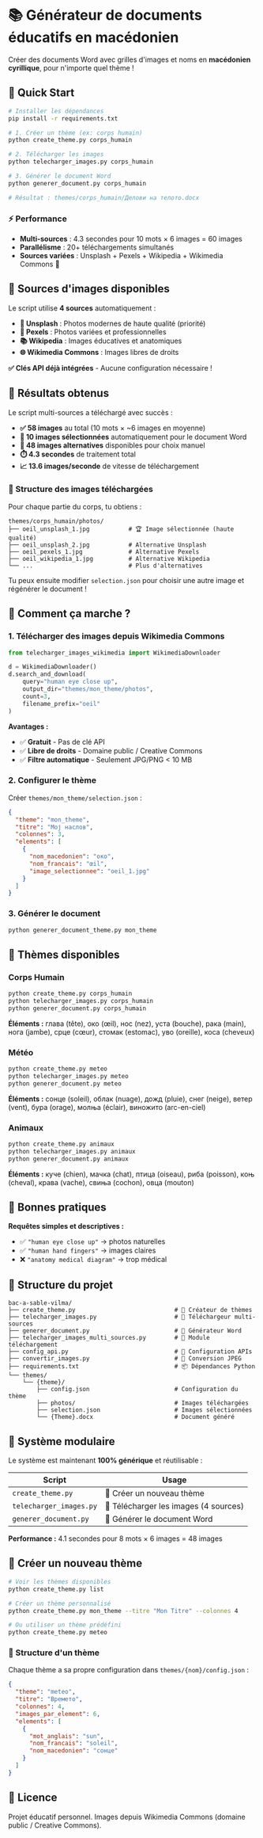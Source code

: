 # 📚 Générateur de documents éducatifs en macédonien

Créer des documents Word avec grilles d'images et noms en **macédonien cyrillique**, pour n'importe quel thème !

## 🚀 Quick Start

```bash
# Installer les dépendances
pip install -r requirements.txt

# 1. Créer un thème (ex: corps humain)
python create_theme.py corps_humain

# 2. Télécharger les images
python telecharger_images.py corps_humain

# 3. Générer le document Word
python generer_document.py corps_humain

# Résultat : themes/corps_humain/Делови на телото.docx
```

### ⚡ Performance

- **Multi-sources** : 4.3 secondes pour 10 mots × 6 images = 60 images
- **Parallélisme** : 20+ téléchargements simultanés
- **Sources variées** : Unsplash + Pexels + Wikipedia + Wikimedia Commons 🚀

## 🔑 Sources d'images disponibles

Le script utilise **4 sources** automatiquement :

- **🎯 Unsplash** : Photos modernes de haute qualité (priorité)
- **📸 Pexels** : Photos variées et professionnelles
- **📚 Wikipedia** : Images éducatives et anatomiques
- **🌐 Wikimedia Commons** : Images libres de droits

**✅ Clés API déjà intégrées** - Aucune configuration nécessaire !

## 🎯 Résultats obtenus

Le script multi-sources a téléchargé avec succès :

- **✅ 58 images** au total (10 mots × ~6 images en moyenne)
- **🎯 10 images sélectionnées** automatiquement pour le document Word
- **📂 48 images alternatives** disponibles pour choix manuel
- **⏱️ 4.3 secondes** de traitement total
- **📈 13.6 images/seconde** de vitesse de téléchargement

### 📁 Structure des images téléchargées

Pour chaque partie du corps, tu obtiens :

```
themes/corps_humain/photos/
├── oeil_unsplash_1.jpg           # 🏆 Image sélectionnée (haute qualité)
├── oeil_unsplash_2.jpg           # Alternative Unsplash
├── oeil_pexels_1.jpg             # Alternative Pexels
├── oeil_wikipedia_1.jpg          # Alternative Wikipedia
└── ...                           # Plus d'alternatives
```

Tu peux ensuite modifier `selection.json` pour choisir une autre image et régénérer le document !

## 📸 Comment ça marche ?

### 1. Télécharger des images depuis Wikimedia Commons

```python
from telecharger_images_wikimedia import WikimediaDownloader

d = WikimediaDownloader()
d.search_and_download(
    query="human eye close up",
    output_dir="themes/mon_theme/photos",
    count=3,
    filename_prefix="oeil"
)
```

**Avantages :**

- ✅ **Gratuit** - Pas de clé API
- ✅ **Libre de droits** - Domaine public / Creative Commons
- ✅ **Filtre automatique** - Seulement JPG/PNG < 10 MB

### 2. Configurer le thème

Créer `themes/mon_theme/selection.json` :

```json
{
  "theme": "mon_theme",
  "titre": "Мој наслов",
  "colonnes": 3,
  "elements": [
    {
      "nom_macedonien": "око",
      "nom_francais": "œil",
      "image_selectionnee": "oeil_1.jpg"
    }
  ]
}
```

### 3. Générer le document

```bash
python generer_document_theme.py mon_theme
```

## 🎨 Thèmes disponibles

### Corps Humain
```bash
python create_theme.py corps_humain
python telecharger_images.py corps_humain
python generer_document.py corps_humain
```
**Éléments :** глава (tête), око (œil), нос (nez), уста (bouche), рака (main), нога (jambe), срце (cœur), стомак (estomac), уво (oreille), коса (cheveux)

### Météo
```bash
python create_theme.py meteo
python telecharger_images.py meteo
python generer_document.py meteo
```
**Éléments :** сонце (soleil), облак (nuage), дожд (pluie), снег (neige), ветер (vent), бура (orage), молња (éclair), виножито (arc-en-ciel)

### Animaux
```bash
python create_theme.py animaux
python telecharger_images.py animaux
python generer_document.py animaux
```
**Éléments :** куче (chien), мачка (chat), птица (oiseau), риба (poisson), коњ (cheval), крава (vache), свиња (cochon), овца (mouton)

## 🎯 Bonnes pratiques

**Requêtes simples et descriptives :**

- ✅ `"human eye close up"` → photos naturelles
- ✅ `"human hand fingers"` → images claires
- ❌ `"anatomy medical diagram"` → trop médical

## 📁 Structure du projet

```
bac-a-sable-vilma/
├── create_theme.py                            # 🎨 Créateur de thèmes
├── telecharger_images.py                      # 📸 Téléchargeur multi-sources
├── generer_document.py                        # 📄 Générateur Word
├── telecharger_images_multi_sources.py        # 🔧 Module téléchargement
├── config_api.py                              # 🔑 Configuration APIs
├── convertir_images.py                        # 🔄 Conversion JPEG
├── requirements.txt                           # 📦 Dépendances Python
└── themes/
    └── {theme}/
        ├── config.json                        # Configuration du thème
        ├── photos/                            # Images téléchargées
        ├── selection.json                     # Images sélectionnées
        └── {Theme}.docx                       # Document généré
```

## 🚀 Système modulaire

Le système est maintenant **100% générique** et réutilisable :

| Script | Usage |
|--------|-------|
| `create_theme.py` | 🎨 Créer un nouveau thème |
| `telecharger_images.py` | 📸 Télécharger les images (4 sources) |
| `generer_document.py` | 📄 Générer le document Word |

**Performance :** 4.1 secondes pour 8 mots × 6 images = 48 images

## 🎯 Créer un nouveau thème

```bash
# Voir les thèmes disponibles
python create_theme.py list

# Créer un thème personnalisé
python create_theme.py mon_theme --titre "Mon Titre" --colonnes 4

# Ou utiliser un thème prédéfini
python create_theme.py meteo
```

### 📝 Structure d'un thème

Chaque thème a sa propre configuration dans `themes/{nom}/config.json` :

```json
{
  "theme": "meteo",
  "titre": "Времето",
  "colonnes": 4,
  "images_par_element": 6,
  "elements": [
    {
      "mot_anglais": "sun",
      "nom_francais": "soleil", 
      "nom_macedonien": "сонце"
    }
  ]
}
```

## 📝 Licence

Projet éducatif personnel. Images depuis Wikimedia Commons (domaine public / Creative Commons).
